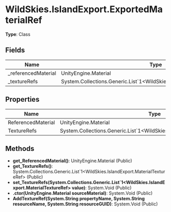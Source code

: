 ﻿# WildSkies.IslandExport.ExportedMaterialRef

**Type**: Class

## Fields

| Name | Type | Access |
|------|------|--------|
| _referencedMaterial | UnityEngine.Material | Private |
| _textureRefs | System.Collections.Generic.List`1<WildSkies.IslandExport.MaterialTextureRef> | Private |

## Properties

| Name | Type | Access |
|------|------|--------|
| ReferencedMaterial | UnityEngine.Material | Public |
| TextureRefs | System.Collections.Generic.List`1<WildSkies.IslandExport.MaterialTextureRef> | Public |

## Methods

- **get_ReferencedMaterial()**: UnityEngine.Material (Public)
- **get_TextureRefs()**: System.Collections.Generic.List`1<WildSkies.IslandExport.MaterialTextureRef> (Public)
- **set_TextureRefs(System.Collections.Generic.List`1<WildSkies.IslandExport.MaterialTextureRef> value)**: System.Void (Public)
- **.ctor(UnityEngine.Material sourceMaterial)**: System.Void (Public)
- **AddTextureRef(System.String propertyName, System.String resourceName, System.String resourceGUID)**: System.Void (Public)

